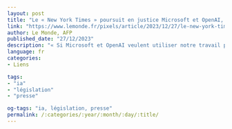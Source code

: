 ```yaml
---
layout: post
title: "Le « New York Times » poursuit en justice Microsoft et OpenAI, créateur de ChatGPT, pour violation de droits d’auteur"
link: "https://www.lemonde.fr/pixels/article/2023/12/27/le-new-york-times-poursuit-en-justice-microsoft-et-openai-createur-de-chat-gpt-pour-violation-de-droits-d-auteur_6207946_4408996.html"
author: Le Monde, AFP
published_date: "27/12/2023"
description: "« Si Microsoft et OpenAI veulent utiliser notre travail pour un usage commercial, la loi les oblige à demander d’abord la permission », a dénoncé une porte-parole du journal américain."
language: fr
categories:
- Liens

tags:
- "ia"
- "législation"
- "presse"

og-tags: "ia, législation, presse"
permalink: /:categories/:year/:month/:day/:title/
---
```

